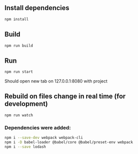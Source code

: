 ## Install dependencies
```sh
npm install
```

## Build
```sh
npm run build
```

## Run
```sh
npm run start
```
Should open new tab on 127.0.0.1:8080 with project

## Rebuild on files change in real time (for development)
```sh
npm run watch
```


### Dependencies were added:

```sh
npm i --save-dev webpack webpack-cli 
npm i -D babel-loader @babel/core @babel/preset-env webpack
npm i --save lodash
```
